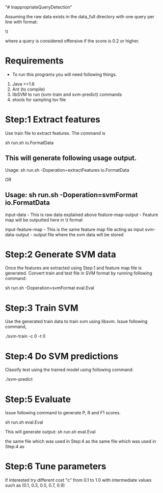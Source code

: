 "# InappropriateQueryDetection" 


Assuming the raw data exists in the data_full directory with one query per line with format:

<query>\t<score>

where a query is considered offensive if the score is 0.2 or higher.


Requirements
============

- To run this programs you will need following things.

1. Java >=1.6
2. Ant (to compile)
3. libSVM to run (svm-train and svm-predict) commands
4. etools for sampling tsv file


Step:1 Extract features
=======================

Use train file to extract features. The command is

sh run.sh io.FormatData


This will generate following usage output.
---------
Usage: sh run.sh -Doperation=extractFeatures io.FormatData <input-data> <feature-map-output>

OR

Usage: sh run.sh -Doperation=svmFormat io.FormatData <input-feature-map> <input-data> <svm-data-output>
----------


input-data  - This is raw data explained above
feature-map-output  - Feature map will be outputted here in <id>\t<feature> format


input-feature-map - This is the same feature map file acting as input
svm-data-output - output file where the svm data will be stored

Step:2 Generate SVM data
========================

Once the features are extracted using Step:1 and feature map file is generated. Convert train and test file in SVM format by running following command:

sh run.sh -Doperation=svmFormat eval.Eval <input-feature-map> <input-data> <svm-data-output>


Step:3 Train SVM
================

Use the generated train data to train svm using libsvm. Issue following command,

./svm-train -c 0 -t 0 <train-file> <model-file>

Step:4 Do SVM predictions
==========================

Classify test using the trained model using following command:

./svm-predict <test-file> <model-file> <output-file>

Step:5 Evaluate
===============

Issue following command to generate P, R and F1 scores.

sh run.sh eval.Eval

This will generate output:
sh run.sh eval.Eval <svm-test-gold> <svm-pred-output>

<svm-test-gold> the same file which was used in Step:4 as <test-file>
<svm-pred-output> the same file which was used in Step:4 as <output-file> 


Step:6 Tune parameters
======================

If interested try different cost "c" from 0.1 to 1.0 with intermediate values such as (0.1, 0.3, 0.5, 0.7, 0.9)

